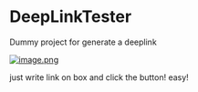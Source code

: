 # DeepLinkTester
Dummy project for generate a deeplink

[![image.png](https://i.postimg.cc/y6TPwNBx/image.png)](https://postimg.cc/s1v7WsMC)

just write link on box and click the button! easy!
